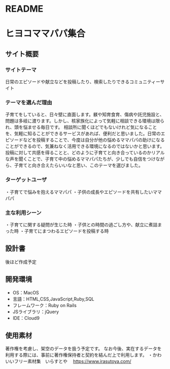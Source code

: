 # README

# ヒヨコママパパ集合
## サイト概要
### サイトテーマ
​日常のエピソードや献立などを投稿したり、検索したりできるコミュニティーサイト
### テーマを選んだ理由
子育てをしていると、日々壁に直面します。躾や知育食育、傷病や託児施設と、問題は多岐に渡ります。しかし、核家族化によって気軽に相談できる環境は限られ、頭を悩ませる毎日です。
相談所に聞くほどでもないけれど気になることを、気軽に知ることができるサービスがあれば、便利だと思いました。日常のエピソードなどを投稿することで、今度は自分が他の悩めるママパパの助けになることができるので、気兼ねなく活用できる環境になるのではないかと思います。
投稿に対して共感を得ることと、どのように子育てと向き合っているのかリアルな声を聞くことで、子育て中の悩めるママパパたちが、少しでも自信をつけながら、子育てと向き合えたらいいなと思い、このテーマを選びました。
​
### ターゲットユーザ
・子育てで悩みを抱えるママパパ
・子供の成長やエピソードを共有したいママパパ
​
### 主な利用シーン
・子育てに関する疑問が生じた時
・子供との時間の過ごし方や、献立に煮詰まった時
・子育てにまつわるエピソードを投稿する時
​
## 設計書
後ほど作成予定
​
## 開発環境
- OS：MacOS
- 言語：HTML,CSS,JavaScript,Ruby,SQL
- フレームワーク：Ruby on Rails
- JSライブラリ：jQuery
- IDE：Cloud9
​
## 使用素材
著作権を考慮し、架空のデータを扱う予定です。
なお今後、実在するデータを利用する際には、事前に著作権保持者と契約を結んだ上で利用します。
・かわいいフリー素材集　いらすとや
　https://www.irasutoya.com/